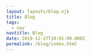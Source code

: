```yaml
---
layout: layouts/blog.njk
title: Blog
tags:
  - nav
navtitle: Blog
date: 2019-12-27T18:01:00.000Z
permalink: /blog/index.html
---
```

